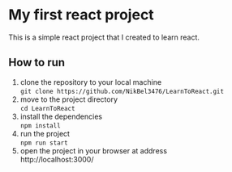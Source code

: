 # My first react project

This is a simple react project that I created to learn react.

## How to run
1. clone the repository to your local machine  
   `git clone https://github.com/NikBel3476/LearnToReact.git`
2. move to the project directory  
   `cd LearnToReact`
3. install the dependencies  
   `npm install`
4. run the project  
   `npm run start`
5. open the project in your browser at address  
   http://localhost:3000/
